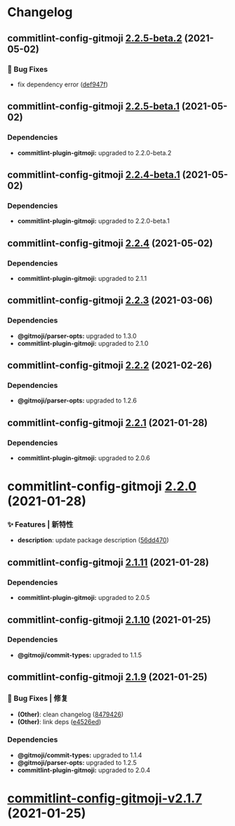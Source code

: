 # Changelog

## commitlint-config-gitmoji [2.2.5-beta.2](https://github.com/arvinxx/gitmoji-commit-workflow/compare/commitlint-config-gitmoji@2.2.5-beta.1...commitlint-config-gitmoji@2.2.5-beta.2) (2021-05-02)


### 🐛 Bug Fixes

* fix dependency error ([def947f](https://github.com/arvinxx/gitmoji-commit-workflow/commit/def947f))

## commitlint-config-gitmoji [2.2.5-beta.1](https://github.com/arvinxx/gitmoji-commit-workflow/compare/commitlint-config-gitmoji@2.2.4...commitlint-config-gitmoji@2.2.5-beta.1) (2021-05-02)





### Dependencies

* **commitlint-plugin-gitmoji:** upgraded to 2.2.0-beta.2

## commitlint-config-gitmoji [2.2.4-beta.1](https://github.com/arvinxx/gitmoji-commit-workflow/compare/commitlint-config-gitmoji@2.2.3...commitlint-config-gitmoji@2.2.4-beta.1) (2021-05-02)

### Dependencies

- **commitlint-plugin-gitmoji:** upgraded to 2.2.0-beta.1

## commitlint-config-gitmoji [2.2.4](https://github.com/arvinxx/gitmoji-commit-workflow/compare/commitlint-config-gitmoji@2.2.3...commitlint-config-gitmoji@2.2.4) (2021-05-02)

### Dependencies

- **commitlint-plugin-gitmoji:** upgraded to 2.1.1

## commitlint-config-gitmoji [2.2.3](https://github.com/arvinxx/gitmoji-commit-workflow/compare/commitlint-config-gitmoji@2.2.2...commitlint-config-gitmoji@2.2.3) (2021-03-06)

### Dependencies

- **@gitmoji/parser-opts:** upgraded to 1.3.0
- **commitlint-plugin-gitmoji:** upgraded to 2.1.0

## commitlint-config-gitmoji [2.2.2](https://github.com/arvinxx/gitmoji-commit-workflow/compare/commitlint-config-gitmoji@2.2.1...commitlint-config-gitmoji@2.2.2) (2021-02-26)

### Dependencies

- **@gitmoji/parser-opts:** upgraded to 1.2.6

## commitlint-config-gitmoji [2.2.1](https://github.com/arvinxx/gitmoji-commit-workflow/compare/commitlint-config-gitmoji@2.2.0...commitlint-config-gitmoji@2.2.1) (2021-01-28)

### Dependencies

- **commitlint-plugin-gitmoji:** upgraded to 2.0.6

# commitlint-config-gitmoji [2.2.0](https://github.com/arvinxx/gitmoji-commit-workflow/compare/commitlint-config-gitmoji@2.1.11...commitlint-config-gitmoji@2.2.0) (2021-01-28)

### ✨ Features | 新特性

- **description**: update package description ([56dd470](https://github.com/arvinxx/gitmoji-commit-workflow/commit/56dd470))

## commitlint-config-gitmoji [2.1.11](https://github.com/arvinxx/gitmoji-commit-workflow/compare/commitlint-config-gitmoji@2.1.10...commitlint-config-gitmoji@2.1.11) (2021-01-28)

### Dependencies

- **commitlint-plugin-gitmoji:** upgraded to 2.0.5

## commitlint-config-gitmoji [2.1.10](https://github.com/arvinxx/gitmoji-commit-workflow/compare/commitlint-config-gitmoji@2.1.9...commitlint-config-gitmoji@2.1.10) (2021-01-25)

### Dependencies

- **@gitmoji/commit-types:** upgraded to 1.1.5

## commitlint-config-gitmoji [2.1.9](https://github.com/arvinxx/gitmoji-commit-workflow/compare/commitlint-config-gitmoji@2.1.8...commitlint-config-gitmoji@2.1.9) (2021-01-25)

### 🐛 Bug Fixes | 修复

- **(Other)**: clean changelog ([8479426](https://github.com/arvinxx/gitmoji-commit-workflow/commit/8479426))
- **(Other)**: link deps ([e4526ed](https://github.com/arvinxx/gitmoji-commit-workflow/commit/e4526ed))

### Dependencies

- **@gitmoji/commit-types:** upgraded to 1.1.4
- **@gitmoji/parser-opts:** upgraded to 1.2.5
- **commitlint-plugin-gitmoji:** upgraded to 2.0.4

# [commitlint-config-gitmoji-v2.1.7](https://github.com/arvinxx/gitmoji-commit-workflow/compare/commitlint-config-gitmoji-v2.1.6...commitlint-config-gitmoji-v2.1.7) (2021-01-25)
